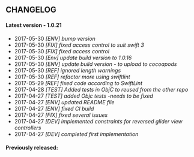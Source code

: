 ## CHANGELOG

#### Latest version -  1.0.21
+ 2017-05-30 *[ENV] bump version*
+ 2017-05-30 *[FIX] fixed access control to suit swift 3*
+ 2017-05-30 *[FIX] fixed access control*
+ 2017-05-30 *[Env] update build version to 1.0.16*
+ 2017-05-30 *[ENV] update build version - to upload to cocoapods*
+ 2017-05-30 *[REF] ignored length warnings*
+ 2017-05-30 *[REF] refactor more using swiftlint*
+ 2017-05-29 *[REF] fixed code according to SwiftLint*
+ 2017-04-28 *[TEST] Added tests in ObjC to reused from the other repo*
+ 2017-04-27 *[TEST] added Objc tests -needs to be fixed*
+ 2017-04-27 *[ENV] updated README file*
+ 2017-04-27 *[ENV] fixed CI build*
+ 2017-04-27 *[FIX] fixed several issues*
+ 2017-04-27 *[DEV] implemented constraints for reversed glider view controllers*
+ 2017-04-27 *[DEV] completed first implementation*

#### Previously released:
